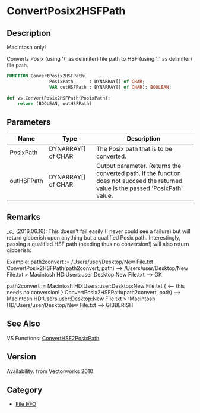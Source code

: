 # ConvertPosix2HSFPath

## Description
MacIntosh only!

Converts Posix (using '/' as delimiter) file path to HSF (using ':' as delimiter) file path.

```pascal
FUNCTION ConvertPosix2HSFPath(
				PosixPath      : DYNARRAY[] of CHAR;
				VAR outHSFPath : DYNARRAY[] of CHAR): BOOLEAN;
```

```python
def vs.ConvertPosix2HSFPath(PosixPath):
    return (BOOLEAN, outHSFPath)
```

## Parameters
|Name|Type|Description|
|---|---|---|
|PosixPath|DYNARRAY[] of CHAR|The Posix path that is to be converted.|
|outHSFPath|DYNARRAY[] of CHAR|Output parameter. Returns the converted path. If the function does not succeed the returned value is the passed 'PosixPath' value.|

## Remarks
*\_c\_* (2016.06.16): This doesn't fail easily (I never could see a failure) but will return gibberish upon anything but a qualified Posix path. Interestingly, passing a qualified HSF path (needing thus no conversion!) will also return gibberish:

Example:
 path2convert := /Users/user/Desktop/New File.txt 
 ConvertPosix2HSFPath(path2convert, path)
 --> /Users/user/Desktop/New File.txt > Macintosh HD:Users:user:Desktop:New File.txt
 --> OK

 path2convert := Macintosh HD:Users:user:Desktop:New File.txt { <-- this needs no conversion! }
 ConvertPosix2HSFPath(path2convert, path)
 --> Macintosh HD:Users:user:Desktop:New File.txt > :Macintosh HD/Users/user/Desktop/New File.txt
 --> GIBBERISH

## See Also
VS Functions:
[ConvertHSF2PosixPath](ConvertHSF2PosixPath.md)

## Version
Availability: from Vectorworks 2010

## Category
* [File I@O](../Categories/File%20IO.md)
